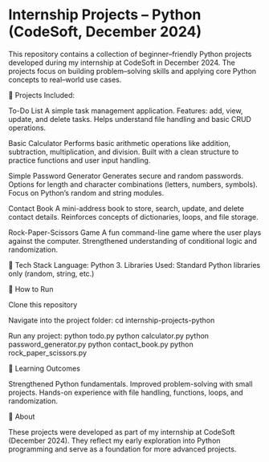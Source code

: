 # Internship Projects – Python (CodeSoft, December 2024)
This repository contains a collection of beginner–friendly Python projects developed during my internship at CodeSoft in December 2024.
The projects focus on building problem–solving skills and applying core Python concepts to real–world use cases.

🔹 Projects Included:

To-Do List
A simple task management application.
Features: add, view, update, and delete tasks.
Helps understand file handling and basic CRUD operations.

Basic Calculator
Performs basic arithmetic operations like addition, subtraction, multiplication, and division.
Built with a clean structure to practice functions and user input handling.

Simple Password Generator
Generates secure and random passwords.
Options for length and character combinations (letters, numbers, symbols).
Focus on Python’s random and string modules.

Contact Book
A mini-address book to store, search, update, and delete contact details.
Reinforces concepts of dictionaries, loops, and file storage.

Rock-Paper-Scissors Game
A fun command-line game where the user plays against the computer.
Strengthened understanding of conditional logic and randomization.

🚀 Tech Stack
Language: Python 3.
Libraries Used: Standard Python libraries only (random, string, etc.)

📂 How to Run

Clone this repository

Navigate into the project folder:
  cd internship-projects-python
  
Run any project:
python todo.py
python calculator.py
python password_generator.py
python contact_book.py
python rock_paper_scissors.py


🎯 Learning Outcomes

Strengthened Python fundamentals.
Improved problem-solving with small projects.
Hands-on experience with file handling, functions, loops, and randomization.

📌 About

These projects were developed as part of my internship at CodeSoft (December 2024).
They reflect my early exploration into Python programming and serve as a foundation for more advanced projects.
